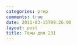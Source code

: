 ```yaml
---
categories: prep
comments: true
date: 2011-03-15T09:26:00
layout: post
title: Темы для 231
---
```


